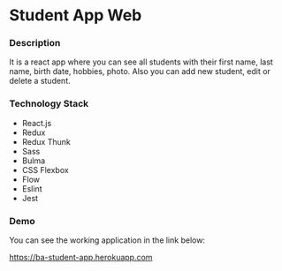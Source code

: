 # Student App Web

### Description

It is a react app where you can see all students with their first name, last name, birth
date, hobbies, photo. Also you can add new student, edit or delete a student.

### Technology Stack

- React.js
- Redux
- Redux Thunk
- Sass
- Bulma
- CSS Flexbox
- Flow
- Eslint
- Jest

### Demo

You can see the working application in the link below:

https://ba-student-app.herokuapp.com
